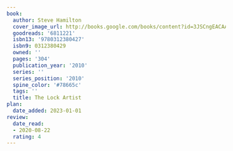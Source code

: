 ```yaml
---
book:
  author: Steve Hamilton
  cover_image_url: http://books.google.com/books/content?id=3JSCngEACAAJ&printsec=frontcover&img=1&zoom=1&source=gbs_api
  goodreads: '6811221'
  isbn13: '9780312380427'
  isbn9: 0312380429
  owned: ''
  pages: '304'
  publication_year: '2010'
  series: ''
  series_position: '2010'
  spine_color: '#78665c'
  tags: ''
  title: The Lock Artist
plan:
  date_added: 2023-01-01
review:
  date_read:
  - 2020-08-22
  rating: 4
---
```

